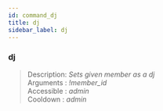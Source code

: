 ```yaml
---
id: command_dj
title: dj
sidebar_label: dj
---
```


### dj

> Description: _Sets given member as a dj_<br>
> Arguments  : _!member\_id_<br>
> Accessible : _admin_<br>
> Cooldown   : _admin_<br>